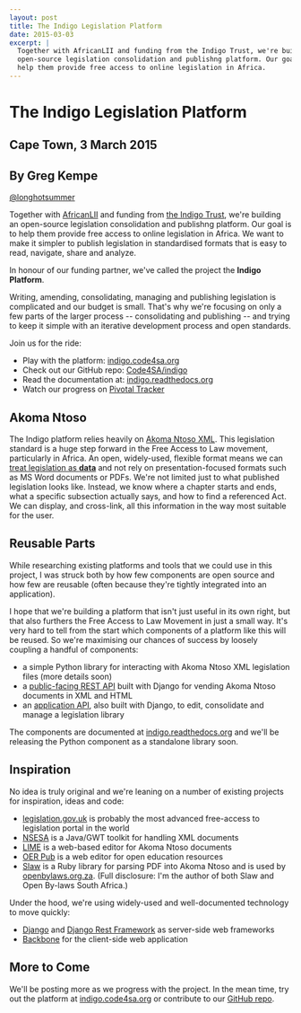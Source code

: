 ```yaml
---
layout: post
title: The Indigo Legislation Platform
date: 2015-03-03
excerpt: |
  Together with AfricanLII and funding from the Indigo Trust, we're building an
  open-source legislation consolidation and publishng platform. Our goal is to
  help them provide free access to online legislation in Africa.
---
```


# The Indigo Legislation Platform

## Cape Town, 3 March 2015
## By Greg Kempe
[@longhotsummer](https://twitter.com/longhotsummer)

Together with [AfricanLII](http://africanlii.org) and funding from [the Indigo Trust](http://indigotrust.org.uk),
we're building an open-source legislation consolidation and publishng platform. Our goal is to help them
provide free access to online legislation in Africa. We want to make it simpler to publish legislation
in standardised formats that is easy to read, navigate, share and analyze.

In honour of our funding partner, we've called the project the **Indigo Platform**.

Writing, amending, consolidating, managing and publishing legislation is
complicated and our budget is small. That's why we're focusing on only a few
parts of the larger process -- consolidating and publishing -- and trying
to keep it simple with an iterative development process and open standards.

Join us for the ride:

* Play with the platform: [indigo.code4sa.org](http://indigo.code4sa.org/)
* Check out our GitHub repo: [Code4SA/indigo](https://github.com/Code4SA/indigo)
* Read the documentation at: [indigo.readthedocs.org](http://indigo.readthedocs.org/en/latest/)
* Watch our progress on [Pivotal Tracker](https://www.pivotaltracker.com/n/projects/1216120)

## Akoma Ntoso

The Indigo platform relies heavily on [Akoma Ntoso XML](http://www.akomantoso.org/).
This legislation standard is a huge step
forward in the Free Access to Law movement, particularly in Africa.  An open,
widely-used, flexible format means we can [treat legislation as **data**](http://indigotrust.org.uk/2013/01/30/legislation-as-data/)
and not rely on presentation-focused formats such as MS Word documents or PDFs.
We're not limited just to what published legislation looks like.  Instead, we
know where a chapter starts and ends, what a specific subsection actually says,
and how to find a referenced Act. We can display, and cross-link, all this
information in the way most suitable for the user.

## Reusable Parts

While researching existing platforms and tools that we could use in this project,
I was struck both by how few components are open source and how few are reusable
(often because they're tightly integrated into an application).

I hope that we're building a platform that isn't just useful in its own right,
but that also furthers the Free Access to Law Movement in just a small way.
It's very hard to tell from the start which components of a platform like this
will be reused. So we're maximising our chances of success by loosely coupling
a handful of components:

* a simple Python library for interacting with Akoma Ntoso XML legislation files (more details soon)
* a [public-facing REST API](http://indigo.readthedocs.org/en/latest/rest/public.html) built with Django for vending Akoma Ntoso documents in XML and HTML
* an [application API](http://indigo.readthedocs.org/en/latest/rest/app.html), also built with Django, to edit, consolidate and manage a legislation library

The components are documented at [indigo.readthedocs.org](http://indigo.readthedocs.org/en/latest/) and we'll
be releasing the Python component as a standalone library soon.

## Inspiration

No idea is truly original and we're leaning on a number of existing projects
for inspiration, ideas and code:

* [legislation.gov.uk](http://www.legislation.gov.uk/) is probably the most advanced free-access to legislation portal in the world
* [NSESA](http://nsesa.org/) is a Java/GWT toolkit for handling XML documents
* [LIME](http://lime.cirsfid.unibo.it/) is a web-based editor for Akoma Ntoso documents
* [OER Pub](http://oerpub.github.io/github-bookeditor/) is a web editor for open education resources
* [Slaw](https://github.com/longhotsummer/slaw) is a Ruby library for parsing PDF into Akoma Ntoso and is used by [openbylaws.org.za](http://openbylaws.org.za). (Full disclosure: I'm the author of both Slaw and Open By-laws South Africa.)

Under the hood, we're using widely-used and well-documented technology to move quickly:

* [Django](https://www.djangoproject.com/) and [Django Rest Framework](http://www.django-rest-framework.org/) as server-side web frameworks
* [Backbone](http://backbonejs.org/) for the client-side web application

## More to Come

We'll be posting more as we progress with the project. In the mean time, try
out the platform at [indigo.code4sa.org](http://indigo.code4sa.org) or contribute
to our [GitHub repo](https://github.com/Code4SA/indigo).
